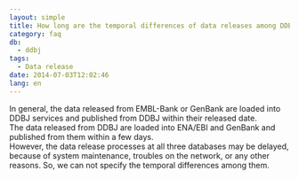 ```yaml
---
layout: simple
title: How long are the temporal differences of data releases among DDBJ, EMBL-Bank and GenBank?
category: faq
db:
  - ddbj
tags: 
  - Data release
date: 2014-07-03T12:02:46
lang: en
---
```


In general, the data released from EMBL-Bank or GenBank are loaded into DDBJ services and published from DDBJ within their released date.    
The data released from DDBJ are loaded into ENA/EBI and GenBank and published from them within a few days.    
However, the data release processes at all three databases may be delayed, because of system maintenance, troubles on the network, or any other reasons. So, we can not specify the temporal differences among them. 